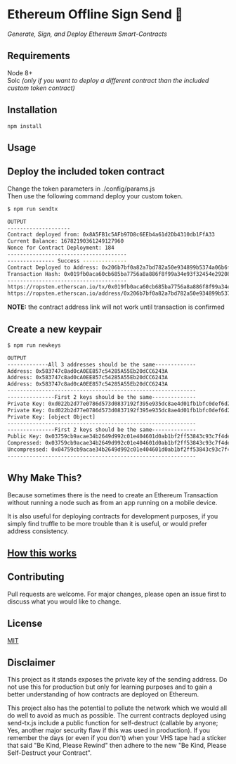 # Ethereum Offline Sign Send :palm_tree:

*Generate, Sign, and Deploy Ethereum Smart-Contracts*

## Requirements

Node 8+  
Solc *(only if you want to deploy a different contract than the included custom token contract)*


## Installation

`npm install`

## Usage

## Deploy the included token contract

Change the token parameters in ./config/params.js  
Then use the following command deploy your custom token.

```bash
$ npm run sendtx

OUTPUT
--------------------
Contract deployed from: 0x8A5FB1c5AFb97D8c6EEb4a61d2Db4310db1FfA33
Current Balance: 16782190361249127960
Nonce for Contract Deployment: 184
--------------------------------------
--------------- Success --------------
Contract Deployed to Address: 0x206b7bf0a82a7bd782a50e934899b5374a06b6f1
Transaction Hash: 0x019fb0aca60cb685ba7756a8a886f8f99a34e93f32454e29208a2a9cb5365e70
--------------------------------------
https://ropsten.etherscan.io/tx/0x019fb0aca60cb685ba7756a8a886f8f99a34e93f32454e29208a2a9cb5365e70
https://ropsten.etherscan.io/address/0x206b7bf0a82a7bd782a50e934899b5374a06b6f1
```
**NOTE:** the contract address link will not work until transaction is confirmed


## Create a new keypair

```bash
$ npm run newkeys

OUTPUT
-------------All 3 addresses should be the same-------------
Address: 0x583747c8ad0cA0EE857c54285A55Eb20dCC6243A
Address: 0x583747c8ad0cA0EE857c54285A55Eb20dCC6243A
Address: 0x583747c8ad0cA0EE857c54285A55Eb20dCC6243A
------------------------------------------------------------
---------------First 2 keys should be the same--------------
Private Key: 0xd022b2d77e0786d573d0837192f395e935dc8ae4d01fb1bfc0def6d25160587f
Private Key: 0xd022b2d77e0786d573d0837192f395e935dc8ae4d01fb1bfc0def6d25160587f
Private Key: [object Object]
------------------------------------------------------------
---------------First 2 keys should be the same--------------
Public Key: 0x03759cb9acae34b2649d992c01e404601d0ab1bf2ff53843c93c7f4de671f20252
Compressed: 0x03759cb9acae34b2649d992c01e404601d0ab1bf2ff53843c93c7f4de671f20252
Uncompressed: 0x04759cb9acae34b2649d992c01e404601d0ab1bf2ff53843c93c7f4de671f20252ce01ceaa58a2f528d9f5f7a3dee8c82a3a62b2befc65beacac84dcf21885395d
------------------------------------------------------------
```

## Why Make This?

Because sometimes there is the need to create an Ethereum Transaction without running a node such as from an app running on a mobile device. 

It is also useful for deploying contracts for development purposes, if you simply find truffle to be more trouble than it is useful, or would prefer address consistency.

## [How this works](./howitworks.md)


## Contributing

Pull requests are welcome. For major changes, please open an issue first to discuss what you would like to change.


## License

[MIT](https://choosealicense.com/licenses/mit/)


## Disclaimer

This project as it stands exposes the private key of the sending address. Do not use this for production but only for learning purposes and to gain a better understanding of how contracts are deployed on Ethereum. 

This project also has the potential to pollute the network which we would all do well to avoid as much as possible. The current contracts deployed using send-tx.js include a public function for self-destruct (callable by anyone; Yes, another major security flaw if this was used in production). If you remember the days (or even if you don't) when your VHS tape had a sticker that said "Be Kind, Please Rewind" then adhere to the new "Be Kind, Please Self-Destruct your Contract".